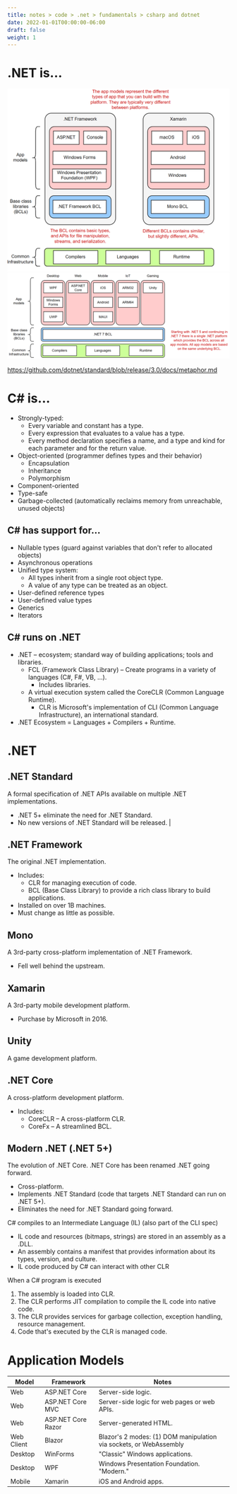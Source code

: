 ```yaml
---
title: notes > code > .net > fundamentals > csharp and dotnet
date: 2022-01-01T00:00:00-06:00
draft: false
weight: 1
---
```


# .NET is...    
![app-models](app-models1.png)  
![app-models](app-models2.png)  

https://github.com/dotnet/standard/blob/release/3.0/docs/metaphor.md

# C# is...
- Strongly-typed:
    - Every variable and constant has a type.
    - Every expression that evaluates to a value has a type.
    - Every method declaration specifies a name, and a type and kind for each parameter and for the return value.
- Object-oriented (programmer defines types and their behavior)
    - Encapsulation
    - Inheritance
    - Polymorphism
- Component-oriented 
- Type-safe
- Garbage-collected (automatically reclaims memory from unreachable, unused objects)

## C# has support for...
- Nullable types (guard against variables that don't refer to allocated objects)
- Asynchronous operations
- Unified type system:
    - All types inherit from a single root object type.
    - A value of any type can be treated as an object.
- User-defined reference types
- User-defined value types
- Generics
- Iterators

## C# runs on .NET
- .NET – ecosystem; standard way of building applications; tools and libraries.
    - FCL (Framework Class Library) – Create programs in a variety of languages (C#, F#, VB, …).
        - Includes libraries.
    - A virtual execution system called the CoreCLR (Common Language Runtime).
        - CLR is Microsoft's implementation of CLI (Common Language Infrastructure), an international standard.
- .NET Ecosystem = Languages + Compilers + Runtime.

# .NET
## .NET Standard
A formal specification of .NET APIs available on multiple .NET implementations.
- .NET 5+ eliminate the need for .NET Standard.
- No new versions of .NET Standard will be released.
 | 
## .NET Framework
The original .NET implementation.
- Includes:
    - CLR for managing execution of code.
    - BCL (Base Class Library) to provide a rich class library to build applications.
- Installed on over 1B machines.  
- Must change as little as possible.

## Mono
A 3rd-party cross-platform implementation of .NET Framework.
- Fell well behind the upstream.

## Xamarin
A 3rd-party mobile development platform.
- Purchase by Microsoft in 2016.

## Unity
A game development platform.

## .NET Core 
A cross-platform development platform.
- Includes:
    - CoreCLR – A cross-platform CLR.
    - CoreFx – A streamlined BCL.

## Modern .NET (.NET 5+)
The evolution of .NET Core.  .NET Core has been renamed .NET going forward.
- Cross-platform.
- Implements .NET Standard (code that targets .NET Standard can run on .NET 5+).
- Eliminates the need for .NET Standard going forward.

C# compiles to an Intermediate Language (IL) (also part of the CLI spec)
- IL code and resources (bitmaps, strings) are stored in an assembly as a .DLL.
- An assembly contains a manifest that provides information about its types, version, and culture.
- IL code produced by C# can interact with other CLR 

When a C# program is executed
1. The assembly is loaded into CLR.
2. The CLR performs JIT compilation to compile the IL code into native code.
3. The CLR provides services for garbage collection, exception handling, resource management.
4. Code that's executed by the CLR is managed code.

# Application Models
| Model | Framework | Notes |
|-------|-----------|-------|
| Web | ASP.NET Core | Server-side logic. |
| Web | ASP.NET Core MVC | Server-side logic for web pages or web APIs. |
| Web | ASP.NET Core Razor | Server-generated HTML. |
| Web Client | Blazor | Blazor's 2 modes: (1) DOM manipulation via sockets, or WebAssembly |
| Desktop | WinForms | "Classic" Windows applications. |
| Desktop | WPF | Windows Presentation Foundation.  "Modern." |
| Mobile | Xamarin | iOS and Android apps. |
